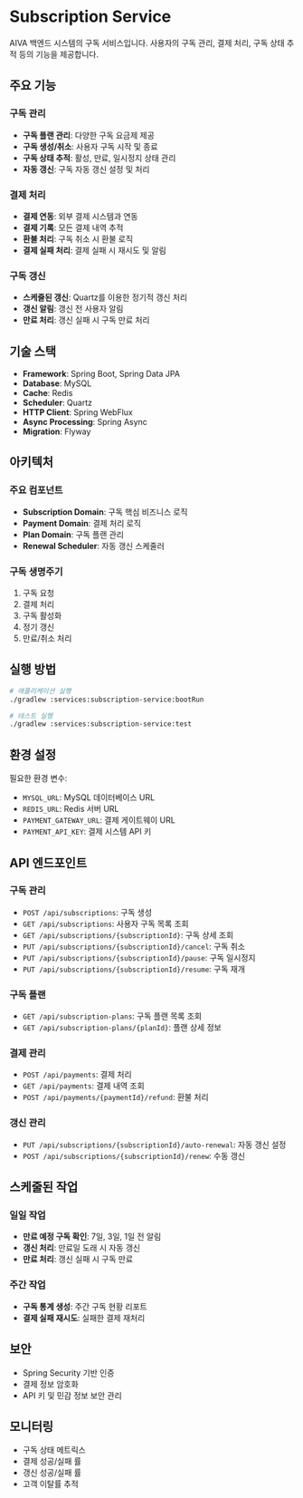 # Subscription Service

AIVA 백엔드 시스템의 구독 서비스입니다. 사용자의 구독 관리, 결제 처리, 구독 상태 추적 등의 기능을 제공합니다.

## 주요 기능

### 구독 관리
- **구독 플랜 관리**: 다양한 구독 요금제 제공
- **구독 생성/취소**: 사용자 구독 시작 및 종료
- **구독 상태 추적**: 활성, 만료, 일시정지 상태 관리
- **자동 갱신**: 구독 자동 갱신 설정 및 처리

### 결제 처리
- **결제 연동**: 외부 결제 시스템과 연동
- **결제 기록**: 모든 결제 내역 추적
- **환불 처리**: 구독 취소 시 환불 로직
- **결제 실패 처리**: 결제 실패 시 재시도 및 알림

### 구독 갱신
- **스케줄된 갱신**: Quartz를 이용한 정기적 갱신 처리
- **갱신 알림**: 갱신 전 사용자 알림
- **만료 처리**: 갱신 실패 시 구독 만료 처리

## 기술 스택

- **Framework**: Spring Boot, Spring Data JPA
- **Database**: MySQL
- **Cache**: Redis
- **Scheduler**: Quartz
- **HTTP Client**: Spring WebFlux
- **Async Processing**: Spring Async
- **Migration**: Flyway

## 아키텍처

### 주요 컴포넌트
- **Subscription Domain**: 구독 핵심 비즈니스 로직
- **Payment Domain**: 결제 처리 로직
- **Plan Domain**: 구독 플랜 관리
- **Renewal Scheduler**: 자동 갱신 스케줄러

### 구독 생명주기
1. 구독 요청
2. 결제 처리
3. 구독 활성화
4. 정기 갱신
5. 만료/취소 처리

## 실행 방법

```bash
# 애플리케이션 실행
./gradlew :services:subscription-service:bootRun

# 테스트 실행
./gradlew :services:subscription-service:test
```

## 환경 설정

필요한 환경 변수:
- `MYSQL_URL`: MySQL 데이터베이스 URL
- `REDIS_URL`: Redis 서버 URL
- `PAYMENT_GATEWAY_URL`: 결제 게이트웨이 URL
- `PAYMENT_API_KEY`: 결제 시스템 API 키

## API 엔드포인트

### 구독 관리
- `POST /api/subscriptions`: 구독 생성
- `GET /api/subscriptions`: 사용자 구독 목록 조회
- `GET /api/subscriptions/{subscriptionId}`: 구독 상세 조회
- `PUT /api/subscriptions/{subscriptionId}/cancel`: 구독 취소
- `PUT /api/subscriptions/{subscriptionId}/pause`: 구독 일시정지
- `PUT /api/subscriptions/{subscriptionId}/resume`: 구독 재개

### 구독 플랜
- `GET /api/subscription-plans`: 구독 플랜 목록 조회
- `GET /api/subscription-plans/{planId}`: 플랜 상세 정보

### 결제 관리
- `POST /api/payments`: 결제 처리
- `GET /api/payments`: 결제 내역 조회
- `POST /api/payments/{paymentId}/refund`: 환불 처리

### 갱신 관리
- `PUT /api/subscriptions/{subscriptionId}/auto-renewal`: 자동 갱신 설정
- `POST /api/subscriptions/{subscriptionId}/renew`: 수동 갱신

## 스케줄된 작업

### 일일 작업
- **만료 예정 구독 확인**: 7일, 3일, 1일 전 알림
- **갱신 처리**: 만료일 도래 시 자동 갱신
- **만료 처리**: 갱신 실패 시 구독 만료

### 주간 작업
- **구독 통계 생성**: 주간 구독 현황 리포트
- **결제 실패 재시도**: 실패한 결제 재처리

## 보안

- Spring Security 기반 인증
- 결제 정보 암호화
- API 키 및 민감 정보 보안 관리

## 모니터링

- 구독 상태 메트릭스
- 결제 성공/실패 률
- 갱신 성공/실패 률
- 고객 이탈률 추적